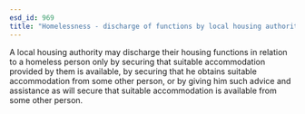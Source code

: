 ```yaml
---
esd_id: 969
title: "Homelessness - discharge of functions by local housing authorities"
---
```


A local housing authority may discharge their housing functions in relation to a homeless person only by securing that suitable accommodation provided by them is available, by securing that he obtains suitable accommodation from some other person, or by giving him such advice and assistance as will secure that suitable accommodation is available from some other person.

